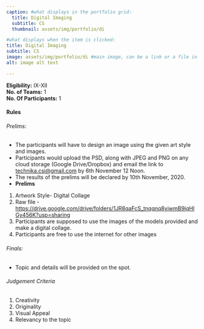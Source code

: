 ```yaml
---
caption: #what displays in the portfolio grid:
  title: Digital Imaging
  subtitle: CS
  thumbnail: assets/img/portfolio/di

#what displays when the item is clicked:
title: Digital Imaging
subtitle: CS
image: assets/img/portfolio/di #main image, can be a link or a file in assets/img/portfolio
alt: image alt text

---
```

**Eligibility:** IX-XII\
**No. of Teams:** 1\
**No. Of Participants:** 1
 
#### Rules 
###### Prelims:
- The participants will have to design an image using the given art style
and images.
- Participants would upload the PSD, along with JPEG and PNG on any
cloud storage (Google Drive/Dropbox) and email the link to
technika.csi@gmail.com by 6th November 12 Noon.
- The results of the prelims will be declared by 10th November, 2020.
- **Prelims**
1. Artwork Style- Digital Collage
2. Raw file -https://drive.google.com/drive/folders/1JR8qaFcS_tnqqnq8yiwmB9jqHlGy456K?usp=sharing
3. Participants are supposed to use the images of the models provided and make a digital collage.
4. Participants are free to use the internet for other images

###### Finals:
- Topic and details will be provided on the spot.

###### Judgement Criteria
1. Creativity
2. Originality
3. Visual Appeal
4. Relevancy to the topic

